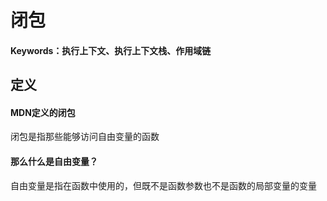 # 闭包
#### Keywords：执行上下文、执行上下文栈、作用域链

## 定义

#### MDN定义的闭包

闭包是指那些能够访问自由变量的函数

#### 那么什么是自由变量？

自由变量是指在函数中使用的，但既不是函数参数也不是函数的局部变量的变量
